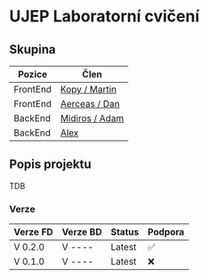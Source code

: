 <h1> UJEP Laboratorní cvičení </h1>

<h2> Skupina </h2>
<p align="center">

| Pozice | Člen |
|---------|--------|
| FrontEnd | <a href="https://github.com/kopytkg">Kopy / Martin</a> | 
| FrontEnd | <a href="https://github.com/DanielRiha8906">Aerceas / Dan</a> |  
| BackEnd  | <a href="https://github.com/Midiros">Midiros / Adam</a> |
| BackEnd | <a href="https://github.com/Bumross"> Alex </a> |

</p>

<h2> Popis projektu </h2>

<p>

TDB
</p>

<h3>
 Verze
</h3>

| Verze FD | Verze BD | Status | Podpora |
| --- | --- | -----| ---- |
|  V 0.2.0 | V ---- | Latest | :white_check_mark: | 
|  V 0.1.0 | V ---- | Latest | :x: | 
